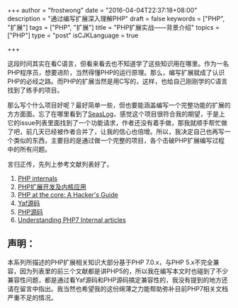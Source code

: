+++
author = "frostwong"
date = "2016-04-04T22:37:18+08:00"
description = "通过编写扩展深入理解PHP"
draft = false
keywords = ["PHP", "扩展"]
tags = ["PHP", "扩展"]
title = "PHP扩展实战——背景介绍"
topics = ["PHP"]
type = "post"
isCJKLanguage = true

+++

这段时间其实在看C语言，但看来看去也不知道学了这些知识用在哪里。作为一名PHP程序员，想要进阶，当然得懂PHP的运行原理。那么，编写扩展就成了认识PHP的必经之路。而PHP的扩展当然是用C写的，这样，也给自己刚刚学的C语言找到了练手的项目。

那么写个什么项目好呢？最好简单一些，但也要能涵盖编写一个完整功能的扩展的方方面面。忘了在哪里看到了[SeasLog](https://github.com/Neeke/SeasLog)，感觉这个项目很符合我的期望，于是上它的issue列表里面找到了一个功能请求，作者还没有着手做，那我就顺手帮忙做了吧，前几天已经被作者合并了，让我的信心也倍增。所以，我决定自己也再写一个类似的东西，主要目的是通过做一个完整的项目，各个击破PHP扩展编写过程中的所有问题。

言归正传，先列上参考文献列表好了。

1. [PHP internals](http://www.phpinternalsbook.com/)
2. [PHP扩展开发及内核应用](https://github.com/walu/phpbook)
3. [PHP at the core: A Hacker's Guide](http://php.net/manual/en/internals2.php)
4. [Yaf源码](https://github.com/laruence/yaf)
5. [PHP源码](http://www.php.net/downloads.php)
6. [Understanding PHP7 Internal articles](https://github.com/laruence/php7-internal)

## 声明：

本系列所描述的PHP扩展相关知识大部分基于PHP 7.0.x，与PHP 5.x不完全兼容，因为列表里的前三个文献都是讲PHP5的，所以我在编写本文时也碰到了不少兼容性问题，都是通过看Yaf源码和PHP源码搞定兼容性的，我没有提到的地方还请在留言中指出。我当然也希望我的这份绵薄之力能帮助弥补目前PHP7相关文档严重不足的情况。
